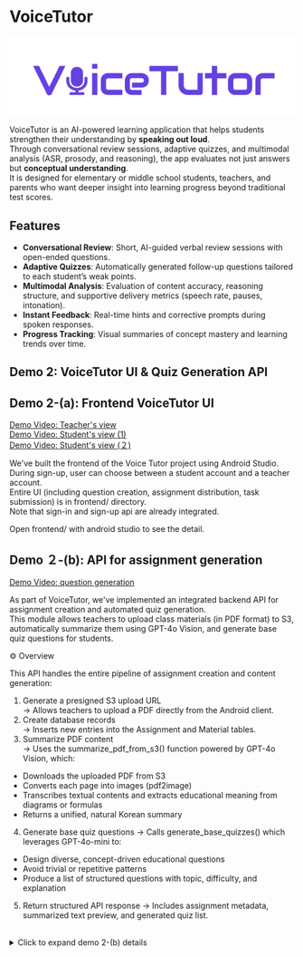 # VoiceTutor

![Logo](https://raw.githubusercontent.com/snuhcs-course/swpp-2025-project-team-03/main/docs/images/logo.png)

VoiceTutor is an AI-powered learning application that helps students strengthen their understanding by **speaking out loud**.  
Through conversational review sessions, adaptive quizzes, and multimodal analysis (ASR, prosody, and reasoning), the app evaluates not just answers but **conceptual understanding**.  
It is designed for elementary or middle school students, teachers, and parents who want deeper insight into learning progress beyond traditional test scores.

## Features

- **Conversational Review**: Short, AI-guided verbal review sessions with open-ended questions.
- **Adaptive Quizzes**: Automatically generated follow-up questions tailored to each student’s weak points.
- **Multimodal Analysis**: Evaluation of content accuracy, reasoning structure, and supportive delivery metrics (speech rate, pauses, intonation).
- **Instant Feedback**: Real-time hints and corrective prompts during spoken responses.
- **Progress Tracking**: Visual summaries of concept mastery and learning trends over time.

## Demo 2: VoiceTutor UI & Quiz Generation API

## Demo 2-(a): Frontend VoiceTutor UI

[Demo Video: Teacher's view](demo/videos/teacher_view.mp4)  
[Demo Video: Student's view (1)](demo/videos/student_view1.mp4)  
[Demo Video: Student's view (２)](demo/videos/student_view２.mp4)

We've built the frontend of the Voice Tutor project using Android Studio.  
During sign-up, user can choose between a student account and a teacher account.  
Entire UI (including question creation, assignment distribution, task submission) is in frontend/ directory.  
Note that sign-in and sign-up api are already integrated.

Open frontend/ with android studio to see the detail.

## Demo ２-(b): API for assignment generation

[Demo Video: question generation](demo/videos/question_generation.mp4)

As part of VoiceTutor, we've implemented an integrated backend API for assignment creation and automated quiz generation.  
This module allows teachers to upload class materials (in PDF format) to S3, automatically summarize them using GPT-4o Vision, and generate base quiz questions for students.

⚙️ Overview

This API handles the entire pipeline of assignment creation and content generation:

1. Generate a presigned S3 upload URL  
   → Allows teachers to upload a PDF directly from the Android client.
2. Create database records  
   → Inserts new entries into the Assignment and Material tables.
3. Summarize PDF content  
   → Uses the summarize_pdf_from_s3() function powered by GPT-4o Vision, which:

- Downloads the uploaded PDF from S3
- Converts each page into images (pdf2image)
- Transcribes textual contents and extracts educational meaning from diagrams or formulas
- Returns a unified, natural Korean summary

4. Generate base quiz questions
   → Calls generate_base_quizzes() which leverages GPT-4o-mini to:

- Design diverse, concept-driven educational questions
- Avoid trivial or repetitive patterns
- Produce a list of structured questions with topic, difficulty, and explanation

5. Return structured API response
   → Includes assignment metadata, summarized text preview, and generated quiz list.

<br />

<details>
<summary> Click to expand demo 2-(b) details</summary>

#### Step 1: Backend setup

1. **Navigate to Backend Directory**

   ```bash
   cd backend
   ```

2. **Create Virtual Environment**

   ```bash
   python -m venv venv
   ```

3. **Activate Virtual Environment**

   ```bash
   # Windows
   venv\Scripts\activate

   # Linux/Mac
   source venv/bin/activate
   ```

4. **Install Dependencies**
   ```bash
   pip install -r requirements.txt
   ```

#### Step 2: Run Django Server

```bash
python manage.py runserver
```

#### Step 3: Visit Swagger Page

eg. https://localhost:8000/swagger/

#### Step 4: POST /assignment/create/

First, you can test "POST /assignment/create/" (과제 생성) API.

Sample Request

```bash
{
  "title": "순환계와 배설계 과제",
  "class_id": 0,
  "grade": "중3",
  "subject": "과학",
  "description": "샘플 과제입니다!",
  "due_at": "2025-10-17"
}
```

Sample Response

```bash
# 201 created
{
  "assignment_id": 6,
  "material_id": 9,
  "s3_key": "pdf/0/6/blah-blah.pdf",
  "upload_url": "https://s3.ap-northeast-2.amazonaws.com/voice-tutor/pdf/0/6/blah-blah.pdf?X-Amz-Algorithm=blah-blah&X-Amz-Credential=blah-blah"
}
```

#### Step 5: Upload sample pdf

Run **demo/upload.py** to upload sample pdf using result from **Step 4**

#### Step 6: POST /questions/create/

Second, you can test test POST method: /questions/create/

Sample Request

```bash
{
  "assignment_id": 6,
  "material_id": 9,
  "total_number": 3
}
```

Sample Response

```bash
{
  "assignment_id": 6,
  "material_summary_id": 10,
  "summary_preview": "**중2 과학**\n\n핵심요점정리\n\n4단원 - 소화, 순환, 호흡, 배설 (2)\n\nIV - 2 호흡과 배설 (1)\n\n1. 호흡과 호흡 기관\n(1) 호흡: 산소가 영양소와 반응하여 물",
  "questions": [
    {
      "id": 11,
      "number": 1,
      "question": "호흡 운동에서 갈비뼈와 횡격막의 움직임이 흉강의 압력에 어떤 영향을 미치는지 설명해 보세요.",
      "answer": "갈비뼈가 올라가고 횡격막이 내려가면 흉강의 부피가 커져 압력이 낮아지고, 이로 인해 외부에서 폐로 공기가 들어옵니다.",
      "explanation": "호흡 운동은 갈비뼈와 횡격막의 움직임에 의해 흉강의 부피와 압력이 변화하여 공기가 폐로 유입되거나 배출되는 과정을 설명합니다.",
      "difficulty": "medium"
    },
    {
      "id": 12,
      "number": 2,
      "question": "외호흡과 내호흡의 차이점에 대해 설명하고, 각 과정에서 산소와 이산화탄소의 변화는 어떻게 이루어지는지 서술해 보세요.",
      "answer": "외호흡은 폐포와 모세 혈관 사이에서 산소가 혈액으로 들어가고 이산화탄소가 나오는 과정이며, 내호흡은 혈액과 조직 세포 사이에서 산소가 세포로 들어가고 이산화탄소가 혈액으로 나오는 과정입니다.",
      "explanation": "이 질문은 학생들이 외호흡과 내호흡의 정의와 기체 교환의 원리를 이해하고, 각 과정에서 기체의 농도 변화에 대해 사고하도록 유도합니다.",
      "difficulty": "hard"
    },
    {
      "id": 13,
      "number": 3,
      "question": "콩팥에서 오줌이 생성되는 과정에서 여과, 재흡수, 분비가 각각 어떤 역할을 하는지 설명해 보세요.",
      "answer": "여과는 사구체에서 혈액의 노폐물을 걸러내는 과정, 재흡수는 필요한 물질을 다시 혈액으로 돌려보내는 과정, 분비는 노폐물을 혈액에서 세뇨관으로 이동시키는 과정입니다.",
      "explanation": "이 질문은 학생들이 콩팥의 기능과 오줌 생성 과정의 세 가지 주요 단계를 이해하고, 각 단계의 중요성을 사고하도록 합니다.",
      "difficulty": "medium"
    }
  ]
}
```

</details>
